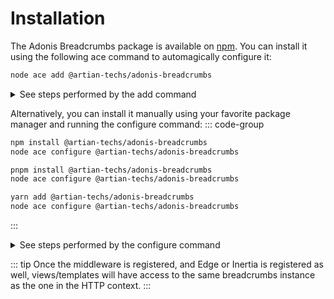 # Installation

The Adonis Breadcrumbs package is available on [npm](https://www.npmjs.com/package/@artian-techs/adonis-breadcrumbs).
You can install it using the following ace command to automagically configure it:

```sh
node ace add @artian-techs/adonis-breadcrumbs
```

<details>

<summary>
See steps performed by the add command
</summary>

1. Installs the `@artian-techs/adonis-breadcrumbs` package using the detected package manager.

2. Registers the following service provider inside the `adonisrc.ts` file.

   ```ts
   {
     providers: [
       // ...other providers
       () => import('@artian-techs/adonis-breadcrumbs/breadcrumbs_provider'),
     ]
   }
   ```

3. register the following middleware inside the `start/kernel.ts` file.

   ```ts
   router.use([() => import('@artian-techs/adonis-breadcrumbs/breadcrumbs_middleware')])
   ```

</details>

Alternatively, you can install it manually using your favorite package manager and running the configure command:
::: code-group

```sh [npm]
npm install @artian-techs/adonis-breadcrumbs
node ace configure @artian-techs/adonis-breadcrumbs
```

```sh [pnpm]
pnpm install @artian-techs/adonis-breadcrumbs
node ace configure @artian-techs/adonis-breadcrumbs
```

```sh [yarn]
yarn add @artian-techs/adonis-breadcrumbs
node ace configure @artian-techs/adonis-breadcrumbs
```

:::

<details>

<summary>
See steps performed by the configure command
</summary>

1. Registers the following service provider inside the `adonisrc.ts` file.

```ts
{
  providers: [
    // ...other providers
    () => import('@artian-techs/adonis-breadcrumbs/breadcrumbs_provider'),
  ]
}
```

2. register the following middleware inside the `start/kernel.ts` file.

```ts
router.use([() => import('@artian-techs/adonis-breadcrumbs/breadcrumbs_middleware')])
```

</details>

::: tip
Once the middleware is registered, and Edge or Inertia is registered as well, views/templates will have access to the same breadcrumbs instance as the one in the HTTP context.
:::
